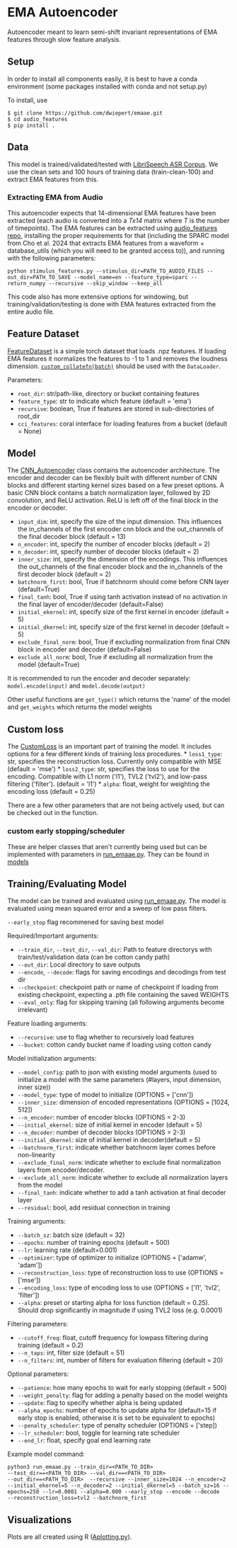 # EMA Autoencoder 
Autoencoder meant to learn semi-shift invariant representations of EMA features through slow feature analysis. 

## Setup
In order to install all components easily, it is best to have a conda environment (some packages installed with conda and not setup.py)

To install, use

```
$ git clone https://github.com/dwiepert/emaae.git
$ cd audio_features
$ pip install . 
```

## Data
This model is trained/validated/tested with [LibriSpeech ASR Corpus](https://www.openslr.org/12). We use the clean sets and 100 hours of training data (train-clean-100) and extract EMA features from this. 

### Extracting EMA from Audio
This autoencoder expects that 14-dimensional EMA features have been extracted (each audio is converted into a *Tx14* matrix where *T* is the number of timepoints). The EMA features can be extracted using [audio_features repo](https://github.com/dwiepert/audio_features.git), installing the proper requirements for that (including the SPARC model from Cho et al. 2024 that extracts EMA features from a waveform + database_utils (which you will need to be granted access to)), and running with the following parameters:

```
python stimulus_features.py --stimulus_dir=PATH_TO_AUDIO_FILES --out_dir=PATH_TO_SAVE --model_name=en --feature_type=sparc --return_numpy --recursive --skip_window --keep_all
```

This code also has more extensive options for windowing, but training/validation/testing is done with EMA features extracted from the entire audio file. 

## Feature Dataset 
[FeatureDataset](https://github.com/dwiepert/emaae/main/tree/emaae/io/_dataset.py) is a simple torch dataset that loads .npz features. If loading EMA features it normalizes the features to -1 to 1 and removes the loudness dimension. [`custom_collatefn(batch)`](https://github.com/dwiepert/emaae/main/tree/emaae/io/_dataset.py) should be used with the `DataLoader`.

Parameters:
* `root_dir`: str/path-like, directory or bucket containing features
* `feature_type`: str to indicate which feature (default = 'ema')
* `recursive`: boolean, True if features are stored in sub-directories of root_dir
* `cci_features`: coral interface for loading features from a bucket (default = None)

## Model
The [CNN_Autoencoder](https://github.com/dwiepert/emaae/main/tree/emaae/models/_cnn_autoencoder.py) class contains the autoencoder architecture. The encoder and decoder can be flexibly built with different number of CNN blocks and different starting kernel sizes based on a few preset options. A basic CNN block contains a batch normalization layer, followed by 2D convolution, and ReLU activation. ReLU is left off of the final block in the encoder or decoder. 

* `input_dim`: int, specify the size of the input dimension. This influences the in_channels of the first encoder cnn block and the out_channels of the final decoder block (default = 13)
* `n_encoder`: int, specify the number of encoder blocks (default = 2)
* `n_decoder`: int, specify number of decoder blocks (default = 2)
* `inner_size`: int, specify the dimension of the encodings. This influences the out_channels of the final encoder block and the in_channels of the first decoder block (default = 2)
* `batchnorm_first`: bool, True if batchnorm should come before CNN layer (default=True)
* `final_tanh`: bool, True if using tanh activation instead of no activation in the final layer of encoder/decoder (default=False)
* `initial_ekernel`: int, specify size of the first kernel in encoder (default = 5)
* `initial_dkernel`: int, specify size of the first kernel in decoder (default = 5)
* `exclude_final_norm`: bool, True if excluding normalization from final CNN block in encoder and decoder (default=False)
* `exclude_all_norm`: bool, True if excluding all normalization from the model (default=True)

It is recommended to run the encoder and decoder separately: `model.encode(input)` and `model.decode(output)`

Other useful functions are `get_type()` which returns the 'name' of the model and `get_weights` which returns the model weights

## Custom loss
The [CustomLoss](https://github.com/dwiepert/emaae/main/tree/emaae/models/_loss.py) is an important part of training the model. It includes options for a few different kinds of training loss procedures. 
    * `loss1_type`: str, specifies the reconstruction loss. Currently only compatible with MSE (default = 'mse')
    * `loss2_type`: str, specifies the loss to use for the encoding. Compatible with L1 norm ('l1'), TVL2 ('tvl2'), and low-pass filtering ('filter'). (default = 'l1')
    * `alpha`: float, weight for weighting the encoding loss (default = 0.25)
    
There are a few other parameters that are not being actively used, but can be checked out in the function. 

### custom early stopping/scheduler
These are helper classes that aren't currently being used but can be implemented with parameters in [run_emaae.py](https://github.com/dwiepert/emaae/main/tree/run_emaae.py). They can be found in [models](https://github.com/dwiepert/emaae/main/tree/models/)

## Training/Evaluating Model
The model can be trained and evaluated using [run_emaae.py](https://github.com/dwiepert/emaae/main/tree/run_emaae.py). The model is evaluated using mean squared error and a sweep of low pass filters. 

`--early_stop` flag recommened for saving best model

Required/Important arguments:
* `--train_dir`, `--test_dir`, `--val_dir`: Path to feature directorys with train/test/validation data (can be cotton candy path)
* `--out_dir`: Local directory to save outputs
* `--encode`, `--decode`: flags for saving encodings and decodings from test dir
* `--checkpoint`: checkpoint path or name of checkpoint if loading from existing checkpoint, expecting a .pth file containing the saved WEIGHTS
* `--eval_only`: flag for skipping training (all following arguments become irrelevant)

Feature loading arguments:
* `--recursive`: use to flag whether to recursively load features
* `--bucket`: cotton candy bucket name if loading using cotton candy


Model initialization arguments:
* `--model_config`: path to json with existing model arguments (used to initialize a model with the same parameters (#layers, input dimension, inner size))
* `--model_type`: type of model to initialize (OPTIONS = ['cnn'])
* `--inner_size`: dimension of encoded representations (OPTIONS = [1024, 512])
* `--n_encoder`: number of encoder blocks (OPTIONS = 2-3)
* `--initial_ekernel`: size of initial kernel in encoder (default = 5)
* `--n_decoder`: number of decoder blocks (OPTIONS = 2-3)
* `--initial_dkernel`: size of initial kernel in decoder(default = 5)
* `--batchnorm_first`: indicate whether batchnorm layer comes before non-linearity
* `--exclude_final_norm`: indicate whether to exclude final normalization layers from encoder/decoder.
* `--exclude_all_norm`: indicate whether to exclude all normalization layers from the model
* `--final_tanh`: indicate whether to add a tanh activation at final decoder layer
* `--residual`: bool, add residual connection in training

Training arguments:
* `--batch_sz`: batch size (default = 32)
* `--epochs`: number of training epochs (default = 500)
* `--lr`: learning rate (default=0.001)
* `--optimizer`: type of optimizer to initialize (OPTIONS = ['adamw', 'adam'])
* `--reconstruction_loss`: type of reconstruction loss to use (OPTIONS = ['mse'])
* `--encoding_loss`: type of encoding loss to use (OPTIONS = ['l1', 'tvl2', 'filter'])
* `--alpha`: preset or starting alpha for loss function (default = 0.25). Should drop significantly in magnitude if using TVL2 loss (e.g. 0.0001)

Filtering parameters:
* `--cutoff_freq`: float, cutoff frequency for lowpass filtering during training (default = 0.2)
* `--n_taps`: int, filter size (default = 51)
* `--n_filters`: int, number of filters for evaluation filtering (default = 20)

Optional parameters:
* `--patience`: how many epochs to wait for early stopping (default = 500)
* `--weight_penalty`: flag for adding a penalty based on the model weights
* `--update`: flag to specify whether alpha is being updated 
* `--alpha_epochs`: number of epochs to update alpha for (default=15 if early stop is enabled, otherwise it is set to be equivalent to epochs)
* `--penalty_scheduler`: type of penalty scheduler (OPTIONS = ['step])
* `--lr_scheduler`: bool, toggle for learning rate scheduler
* `--end_lr`: float, specify goal end learning rate

Example model command:
```
python3 run_emaae.py --train_dir=<PATH_TO_DIR> 
--test_dir==<PATH_TO_DIR> --val_dir==<PATH_TO_DIR> 
--out_dir==<PATH_TO_DIR>  --recursive --inner_size=1024 --n_encoder=2 --initial_ekernel=5 --n_decoder=2 --initial_dkernel=5 --batch_sz=16 --epochs=250 --lr=0.0001 --alpha=0.000 --early_stop --encode --decode 
--reconstruction_loss=tvl2 --batchnorm_first
```
## Visualizations
Plots are all created using R ([Aplotting.py](https://github.com/dwiepert/emaae/main/tree/helpers/plotting.py)).


